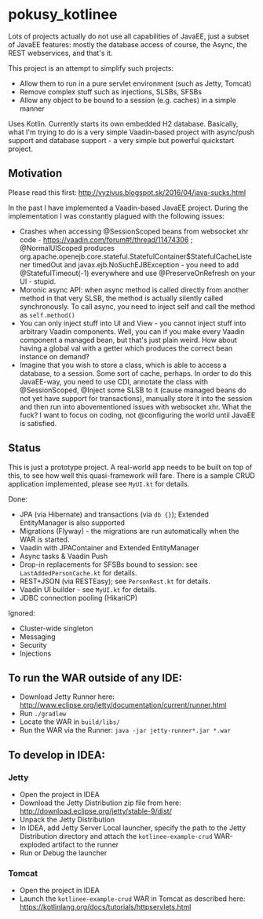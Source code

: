 # pokusy_kotlinee

Lots of projects actually do not use all capabilities of JavaEE, just a subset of JavaEE features: mostly the database access of course,
the Async, the REST webservices, and that's it.

This project is an attempt to simplify such projects:

* Allow them to run in a pure servlet environment (such as Jetty, Tomcat)
* Remove complex stuff such as injections, SLSBs, SFSBs
* Allow any object to be bound to a session (e.g. caches) in a simple manner

Uses Kotlin. Currently starts its own embedded H2 database. Basically, what I'm trying to do is a very simple Vaadin-based project with async/push support
and database support - a very simple but powerful quickstart project.

## Motivation

Please read this first: http://vyzivus.blogspot.sk/2016/04/java-sucks.html

In the past I have implemented a Vaadin-based JavaEE project. During the implementation I was constantly plagued with the following issues:

* Crashes when accessing @SessionScoped beans from websocket xhr code - https://vaadin.com/forum#!/thread/11474306 ; @NormalUIScoped produces
org.apache.openejb.core.stateful.StatefulContainer$StatefulCacheListener timedOut and javax.ejb.NoSuchEJBException - you need to add
@StatefulTimeout(-1) everywhere and use @PreserveOnRefresh on your UI - stupid.
* Moronic async API: when async method is called directly from another method in that very SLSB, the method is actually silently
called synchronously. To call async, you need to inject self and call the method as `self.method()`
* You can only inject stuff into UI and View - you cannot inject stuff into arbitrary Vaadin components. Well, you can if 
you make every Vaadin component a managed bean, but that's just plain weird. How about
having a global val with a getter which produces the correct bean instance on demand?
* Imagine that you wish to store a class, which is able to access a database, to a session. Some sort of cache, perhaps. In order to do this
JavaEE-way, you need to use CDI, annotate the class with @SessionScoped, @Inject some SLSB to it (cause managed beans do not yet have support for
transactions), manually store it into the session and then run into abovementioned issues with websocket xhr. What the fuck? I want to focus on coding,
not @configuring the world until JavaEE is satisfied.

## Status

This is just a prototype project. A real-world app needs to be built on top of this, to see how well this quasi-framework will fare. There is a sample
CRUD application implemented, please see `MyUI.kt` for details.

Done:

* JPA (via Hibernate) and transactions (via `db {}`); Extended EntityManager is also supported
* Migrations (Flyway) - the migrations are run automatically when the WAR is started.
* Vaadin with JPAContainer and Extended EntityManager
* Async tasks & Vaadin Push
* Drop-in replacements for SFSBs bound to session: see `LastAddedPersonCache.kt` for details.
* REST+JSON (via RESTEasy); see `PersonRest.kt` for details.
* Vaadin UI builder - see `MyUI.kt` for details.
* JDBC connection pooling (HikariCP)

Ignored:

* Cluster-wide singleton
* Messaging
* Security
* Injections

## To run the WAR outside of any IDE:

* Download Jetty Runner here: http://www.eclipse.org/jetty/documentation/current/runner.html
* Run `./gradlew`
* Locate the WAR in `build/libs/`
* Run the WAR via the Runner: `java -jar jetty-runner*.jar *.war`

## To develop in IDEA:

### Jetty

* Open the project in IDEA
* Download the Jetty Distribution zip file from here: http://download.eclipse.org/jetty/stable-9/dist/
* Unpack the Jetty Distribution
* In IDEA, add Jetty Server Local launcher, specify the path to the Jetty Distribution directory and attach the `kotlinee-example-crud` WAR-exploded artifact to the runner
* Run or Debug the launcher

### Tomcat

* Open the project in IDEA
* Launch the `kotlinee-example-crud` WAR in Tomcat as described here: https://kotlinlang.org/docs/tutorials/httpservlets.html
